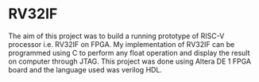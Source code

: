 # RV32IF
The aim of this project was to build a running prototype of RISC-V processor i.e. RV32IF on FPGA. My implementation of RV32IF can be programmed using C to perform any float operation and display the result on computer through JTAG. This project was done using Altera DE 1 FPGA board and the language used was verilog HDL.
